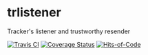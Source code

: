# trlistener
Tracker's listener and trustworthy resender

[![Travis CI](https://travis-ci.org/magdel/trlistener.svg?branch=master)](https://travis-ci.org/magdel/trlistener)
[![Coverage Status](https://coveralls.io/repos/github/magdel/trlistener/badge.svg?branch=master)](https://coveralls.io/github/magdel/trlistener?branch=master)
[![Hits-of-Code](https://hitsofcode.com/github/magdel/trlistener)](https://hitsofcode.com/view/github/magdel/trlistener)

